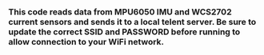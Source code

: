 ### This code reads data from MPU6050 IMU and WCS2702 current sensors and sends it to a local telent server. Be sure to update the correct SSID and PASSWORD before running to allow connection to your WiFi network.
